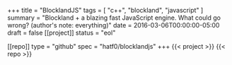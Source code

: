 +++
title = "BlocklandJS"
tags = [ "c++", "blockland", "javascript" ]
summary = "Blockland + a blazing fast JavaScript engine. What could go wrong? (author's note: everything)"
date = 2016-03-06T00:00:00-05:00
draft = false
[[project]]
status = "eol"

[[repo]]
type = "github"
spec = "hatf0/blocklandjs"
+++
{{< project >}}
{{< repo >}}

